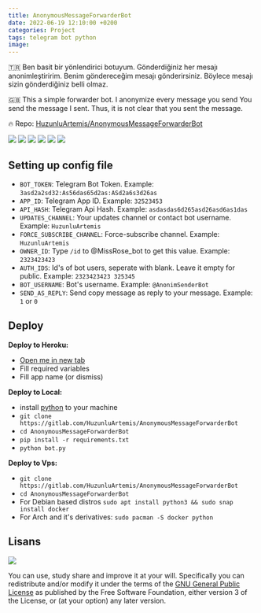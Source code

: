 ```yaml
---
title: AnonymousMessageForwarderBot
date: 2022-06-19 12:10:00 +0200
categories: Project
tags: telegram bot python
image: 
---
```


🇹🇷 Ben basit bir yönlendirici botuyum.
Gönderdiğiniz her mesajı anonimleştiririm.
Benim göndereceğim mesajı gönderirsiniz.
Böylece mesajı sizin gönderdiğiniz belli olmaz.

🇬🇧 This a simple forwarder bot.
I anonymize every message you send
You send the message I sent.
Thus, it is not clear that you sent the message.

🔥 Repo: [HuzunluArtemis/AnonymousMessageForwarderBot](https://gitlab.com/HuzunluArtemis/AnonymousMessageForwarderBot)

[![](https://img.shields.io/gitlab/license/HuzunluArtemis/AnonymousMessageForwarderBot?style=flat)](#)
[![](https://visitor-badge.laobi.icu/badge?page_id=huzunluartemis.AnonymousMessageForwarderBot)](#)
[![](https://img.shields.io/twitter/follow/huzunluartemis?&label=twitter&color=blue&style=flat&logo=twitter)](https://twitter.com/HuzunluArtemis)
[![](https://img.shields.io/badge/telegram-up-blue?style=for-the-badge&logo=telegram&logoColor=blue&style=flat)](https://t.me/HuzunluArtemis)
[![](https://img.shields.io/endpoint?style=flat&url=https%3A%2F%2Frunkit.io%2Fdamiankrawczyk%2Ftelegram-badge%2Fbranches%2Fmaster%3Furl%3Dhttps%3A%2F%2Ft.me/HuzunluArtemis)](https://t.me/HuzunluArtemis)
[![](https://img.shields.io/badge/artemis.pages-.dev-blue?style=flat&logo=devdotto&style=flat)](https://artemis.pages.dev/)

## Setting up config file

- `BOT_TOKEN`: Telegram Bot Token. Example: `3asd2a2sd32:As56das65d2as:ASd2a6s3d26as`
- `APP_ID`: Telegram App ID. Example: `32523453`
- `API_HASH`: Telegram Api Hash. Example: `asdasdas6d265asd26asd6as1das`
- `UPDATES_CHANNEL`: Your updates channel or contact bot username. Example: `HuzunluArtemis`
- `FORCE_SUBSCRIBE_CHANNEL`: Force-subscribe channel. Example: `HuzunluArtemis`
- `OWNER_ID`: Type `/id` to @MissRose_bot to get this value. Example: `2323423423`
- `AUTH_IDS`: Id's of bot users, seperate with blank. Leave it empty for public. Example: `2323423423 325345`
- `BOT_USERNAME`: Bot's username. Example: `@AnonimSenderBot`
- `SEND_AS_REPLY`: Send copy message as reply to your message. Example: `1` or `0`

## Deploy

<b>Deploy to Heroku:</b>

- [Open me in new tab](https://heroku.com/deploy?template=https://gitlab.com/HuzunluArtemis/AnonymousMessageForwarderBot)
- Fill required variables
- Fill app name (or dismiss)

<b>Deploy to Local:</b>

- install [python](https://www.python.org/downloads/) to your machine
- `git clone https://gitlab.com/HuzunluArtemis/AnonymousMessageForwarderBot`
- `cd AnonymousMessageForwarderBot`
- `pip install -r requirements.txt`
- `python bot.py`

<b>Deploy to Vps:</b>

- `git clone https://gitlab.com/HuzunluArtemis/AnonymousMessageForwarderBot`
- `cd AnonymousMessageForwarderBot`
- For Debian based distros `sudo apt install python3 && sudo snap install docker`
- For Arch and it's derivatives: `sudo pacman -S docker python`

## Lisans

![](https://www.gnu.org/graphics/gplv3-127x51.png)

You can use, study share and improve it at your will. Specifically you can redistribute and/or modify it under the terms of the [GNU General Public License](https://www.gnu.org/licenses/gpl-3.0.html) as published by the Free Software Foundation, either version 3 of the License, or (at your option) any later version.